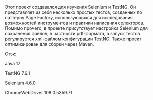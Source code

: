 Этот проект создавался для изучения Selenium и TestNG. Он представляет из себя несколько простых тестов, созданных по паттерну Page Factory, 
использующихся для исследования возможностей инструментов и практики написания селекторов. Помимо прочего, в проекте присутствует настройка Selenium для сохранения файлов, 
в частности pdf-формата, а запуск тестов регулируется xml-файлом конфигурации TestNG. Также проект оптимизирован для сборки через Maven.

Стэк:

Java 17

TestNG 7.6.1

Selenium 4.6.0

ChromeWebDriver 108.0.5359.71
